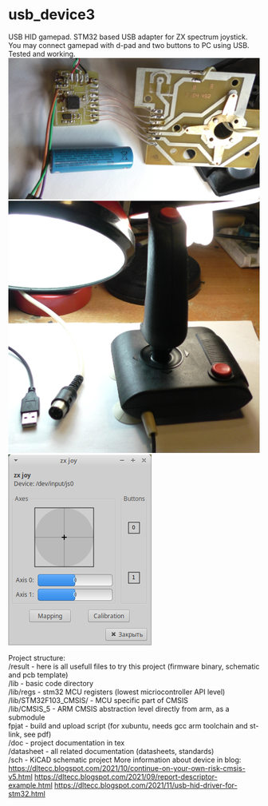 # usb_device3
USB HID gamepad.
STM32 based USB adapter for ZX spectrum joystick. You may connect gamepad
with d-pad and two buttons to PC using USB.
Tested and working.
![device](result/pcb.JPG)
![eee](result/gamepad.JPG)
![eeee](result/test.png)

Project structure:\
/result - here is all usefull files to try this project (firmware binary, schematic and pcb template)\
/lib - basic code directory\
/lib/regs - stm32 MCU registers (lowest micriocontroller API level)\
/lib/STM32F103_CMSIS/ - MCU specific part of CMSIS\
/lib/CMSIS_5 - ARM CMSIS abstraction level directly from arm, as a submodule\
fpjat - build and upload script (for xubuntu, needs gcc arm toolchain and st-link, see pdf)\
/doc - project documentation in tex\
/datasheet - all related documentation (datasheets, standards)\
/sch - KiCAD schematic project
More information about device in blog:
https://dltecc.blogspot.com/2021/10/continue-on-your-own-risk-cmsis-v5.html
https://dltecc.blogspot.com/2021/09/report-descriptor-example.html
https://dltecc.blogspot.com/2021/11/usb-hid-driver-for-stm32.html